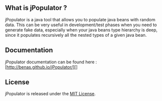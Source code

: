 ## What is jPopulator ?

jPopulator is a java tool that allows you to populate java beans with random data. This can be very useful in development/test phases when you need to generate fake data, especially when your java beans type hierarchy is deep, since it populates recursively all the nested types of a given java bean.

## Documentation

jPopulator documentation can be found here : [http://benas.github.io/jPopulator/][]

## License
jPopulator is released under the [MIT License][].

[http://benas.github.io/jPopulator/]: http://benas.github.io/jPopulator/
[MIT License]: http://opensource.org/licenses/mit-license.php/